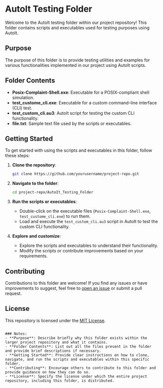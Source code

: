 # AutoIt Testing Folder

Welcome to the AutoIt testing folder within our project repository! This folder contains scripts and executables used for testing purposes using AutoIt.

## Purpose

The purpose of this folder is to provide testing utilities and examples for various functionalities implemented in our project using AutoIt scripts.

## Folder Contents

- **Posix-Complaint-Shell.exe**: Executable for a POSIX-compliant shell simulation.
- **test_custome_cli.exe**: Executable for a custom command-line interface (CLI) test.
- **test_custom_cli.au3**: AutoIt script for testing the custom CLI functionality.
- **file.txt**: Sample text file used by the scripts or executables.

## Getting Started

To get started with using the scripts and executables in this folder, follow these steps:

1. **Clone the repository**:
   ```bash
   git clone https://github.com/yourusername/project-repo.git
   ```
   
2. **Navigate to the folder**:
   ```bash
   cd project-repo/AutoIt_Testing_Folder
   ```

3. **Run the scripts or executables**:
   - Double-click on the executable files (`Posix-Complaint-Shell.exe`, `test_custome_cli.exe`) to run them.
   - Load and execute the `test_custom_cli.au3` script in AutoIt to test the custom CLI functionality.

4. **Explore and customize**:
   - Explore the scripts and executables to understand their functionality.
   - Modify the scripts or contribute improvements based on your requirements.

## Contributing

Contributions to this folder are welcome! If you find any issues or have improvements to suggest, feel free to [open an issue](https://github.com/yourusername/project-repo/issues) or submit a pull request.

## License

This repository is licensed under the [MIT License](LICENSE).
```

### Notes:
- **Purpose**: Describe briefly why this folder exists within the larger project repository and what it contains.
- **Folder Contents**: List out all the files present in the folder and provide brief descriptions if necessary.
- **Getting Started**: Provide clear instructions on how to clone, navigate, and run the scripts and executables within this specific folder.
- **Contributing**: Encourage others to contribute to this folder and provide guidance on how they can do so.
- **License**: Specify the license under which the entire project repository, including this folder, is distributed.
